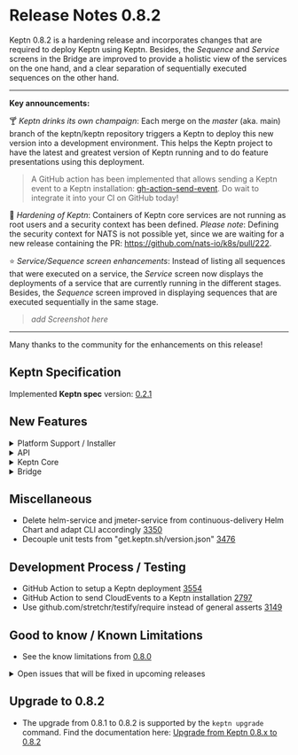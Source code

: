 # Release Notes 0.8.2

Keptn 0.8.2 is a hardening release and incorporates changes that are required to deploy Keptn using Keptn. Besides, the *Sequence* and *Service* screens in the Bridge are improved to provide a holistic view of the services on the one hand, and a clear separation of sequentially executed sequences on the other hand.

---

**Key announcements:**

:cocktail: *Keptn drinks its own champaign*: Each merge on the *master* (aka. main) branch of the keptn/keptn repository triggers a Keptn to deploy this new version into a development environment. This helps the Keptn project to have the latest and greatest version of Keptn running and to do feature presentations using this deployment. 

> A GitHub action has been implemented that allows sending a Keptn event to a Keptn installation: [gh-action-send-event](https://github.com/keptn/gh-action-send-event). Do wait to integrate it into your CI on GitHub today!

:hammer: *Hardening of Keptn*: Containers of Keptn core services are not running as root users and a security context has been defined. *Please note*: Defining the security context for NATS is not possible yet, since we are waiting for a new release containing the PR: https://github.com/nats-io/k8s/pull/222.  

:star: *Service/Sequence screen enhancements*: Instead of listing all sequences that were executed on a service, the *Service* screen now displays the deployments of a service that are currently running in the different stages. Besides, the *Sequence* screen improved in displaying sequences that are executed sequentially in the same stage.

> *add Screenshot here*

---

Many thanks to the community for the enhancements on this release! 
 
## Keptn Specification

Implemented **Keptn spec** version: [0.2.1](https://github.com/keptn/spec/tree/0.2.1)

## New Features

<details><summary>Platform Support / Installer</summary>
<p>

- Run Keptn core containers as non-root [3764](https://github.com/keptn/keptn/issues/3764)
- Helm Chart (for control-plane) needs tag properties for deployments in values.yaml [3328](https://github.com/keptn/keptn/issues/3328)
- Split K8s role `keptn-configure-bridge` by secret and pod management [3767](https://github.com/keptn/keptn/issues/3767)
- Service account `keptn-configuration-service` does not need full permissions on secret management [3781](https://github.com/keptn/keptn/issues/3781)
- Dockerfile for Keptn Bridge in package.json usage needs improvement [3641](https://github.com/keptn/keptn/issues/3641)
- Improve handling of X-Forwarded-Proto header for Bridge [3672](https://github.com/keptn/keptn/issues/3672)

</p>
</details>

<details><summary>API</summary>
<p>

- *Fixed*: GET `/project/{project}` returns 200 instead of 404 [3699](https://github.com/keptn/keptn/issues/3699)

</p>
</details>

<details><summary>Keptn Core</summary>
<p>

- *helm-service*:
  - Smart Helm Chart values merger [3341](https://github.com/keptn/keptn/issues/3341)
  - *Fixed*: Not working parallel when deployed in the execution-plane [3427](https://github.com/keptn/keptn/issues/3427)
  - *Fixed*: Delivery failed with "Error when installing/upgrading chart" ... "has no deployed releases" [3407](https://github.com/keptn/keptn/issues/3407)

- *jmeter-service*:
  - Need better JMeter result other than just fail [3559](https://github.com/keptn/keptn/issues/3559)

- *lighthouse-service*:
  - *Fixed*: Properly set result, status, and message [3412](https://github.com/keptn/keptn/issues/3412)

- *shipyard-controller*:
  - *Fixed*: Only last `.finished` event for a task determines further sequence execution [3493](https://github.com/keptn/keptn/issues/3493)

</p>
</details>

<details><summary>Bridge</summary>
<p>

- Text in the notification is hard to read and the link is not working [3634](https://github.com/keptn/keptn/issues/3634)
- Chart tooltip should show all active metrics [2546](https://github.com/keptn/keptn/issues/2546)
- Better sequence visualization when having more than one sequence in a stage [3542](https://github.com/keptn/keptn/issues/3542)
- Load details of deployment in service screen [3706](https://github.com/keptn/keptn/issues/3706)
- Derive the list of deployments that are currently running for a service [3629](https://github.com/keptn/keptn/issues/3629)
- Uniform names of mock files [3714](https://github.com/keptn/keptn/issues/3714)
- Add "load older Sequences" button in Sequence screen [2280](https://github.com/keptn/keptn/issues/2280)
- Sequence icon colors represent status [3591](https://github.com/keptn/keptn/issues/3591)
- Show target values for criteria when hovering over values [2757](https://github.com/keptn/keptn/issues/2757)
- *Fixed*: Chart in Heatmap shows incorrect Y-axis and incorrect tooltip [3645](https://github.com/keptn/keptn/issues/3645)
- *Fixed*: Daily version check was disabled [3668](https://github.com/keptn/keptn/issues/3668)
- *Fixed*: Quality gate icon in the environment screen does not turn red [3592](https://github.com/keptn/keptn/issues/3592)
- *Fixed*: Some deep-links are broken [3631](https://github.com/keptn/keptn/issues/3631)
- *Fixed*: Problem filter in environment screen does not work [3652](https://github.com/keptn/keptn/issues/3652)

</p>
</details>

## Miscellaneous

- Delete helm-service and jmeter-service from continuous-delivery Helm Chart and adapt CLI accordingly [3350](https://github.com/keptn/keptn/issues/3350)
- Decouple unit tests from "get.keptn.sh/version.json" [3476](https://github.com/keptn/keptn/issues/3476)

## Development Process / Testing

- GitHub Action to setup a Keptn deployment [3554](https://github.com/keptn/keptn/issues/3554)
- GitHub Action to send CloudEvents to a Keptn installation [2797](https://github.com/keptn/keptn/issues/2797)
- Use github.com/stretchr/testify/require instead of general asserts [3149](https://github.com/keptn/keptn/issues/3149)

## Good to know / Known Limitations

- See the know limitations from [0.8.0](https://github.com/keptn/keptn/releases/tag/0.8.0)

<details><summary>Open issues that will be fixed in upcoming releases</summary>
<p>

  <!--TODO: final check-->
  - Auto-remediation does not work with remote execution plane [3498](https://github.com/keptn/keptn/issues/3498)
  - Bridge shows "started" wording on status.changed [3583](https://github.com/keptn/keptn/issues/3583)
  - Inconsistent usage of user-managed and user_managed causing issues [3624](https://github.com/keptn/keptn/issues/3624)
  - Keptn API: `configure monitoring` not functioning according to spec [3638](https://github.com/keptn/keptn/issues/3638)
  - Keptn CLI: Disable Kube context check [3666](https://github.com/keptn/keptn/issues/3666)
  - Homebrew installed CLI fails install with 'Malformed constraint: ""' [3805](https://github.com/keptn/keptn/issues/3805)

</p>
</details>

## Upgrade to 0.8.2

- The upgrade from 0.8.1 to 0.8.2 is supported by the `keptn upgrade` command. Find the documentation here: [Upgrade from Keptn 0.8.x to 0.8.2](https://keptn.sh/docs/0.8.x/operate/upgrade/#upgrade-from-keptn-0-8-1-to-0-8-2)